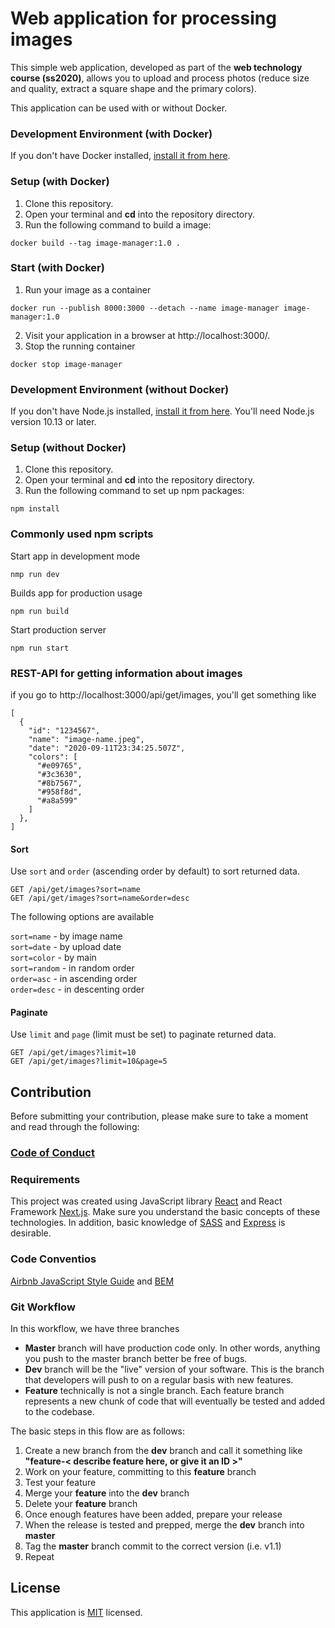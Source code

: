 # Web application for processing images

This simple web application, developed as part of the **web technology course (ss2020)**, allows you to upload and process photos (reduce size and quality, extract a square shape and the primary colors).

This application can be used with or without Docker.

### Development Environment (with Docker)

If you don't have Docker installed, [install it from here](https://docs.docker.com/get-docker/).

### Setup (with Docker)

1. Сlone this repository.
2. Open your terminal and **cd** into the repository directory.
3. Run the following command to build a image:

```
docker build --tag image-manager:1.0 .
```

### Start (with Docker)

1. Run your image as a container

```
docker run --publish 8000:3000 --detach --name image-manager image-manager:1.0
```

2. Visit your application in a browser at http://localhost:3000/.
3. Stop the running container

```
docker stop image-manager
```

### Development Environment (without Docker)

If you don't have Node.js installed, [install it from here](https://nodejs.org/en/).
You'll need Node.js version 10.13 or later.

### Setup (without Docker)

1. Сlone this repository.
2. Open your terminal and **cd** into the repository directory.
3. Run the following command to set up npm packages:

```
npm install
```

### Commonly used npm scripts

Start app in development mode

```
nmp run dev
```

Builds app for production usage

```
npm run build
```

Start production server

```
npm run start
```

### REST-API for getting information about images

if you go to http://localhost:3000/api/get/images, you'll get something like

```
[
  {
    "id": "1234567",
    "name": "image-name.jpeg",
    "date": "2020-09-11T23:34:25.507Z",
    "colors": [
      "#e09765",
      "#3c3630",
      "#8b7567",
      "#958f8d",
      "#a8a599"
    ]
  },
]
```

#### Sort

Use `sort` and `order` (ascending order by default) to sort returned data.

```
GET /api/get/images?sort=name
GET /api/get/images?sort=name&order=desc
```

The following options are available

`sort=name` - by image name<br />
`sort=date` - by upload date<br />
`sort=color` - by main<br />
`sort=random` - in random order<br />
`order=asc` - in ascending order<br />
`order=desc` - in descenting order

#### Paginate

Use `limit` and `page` (limit must be set) to paginate returned data.

```
GET /api/get/images?limit=10
GET /api/get/images?limit=10&page=5
```

## Contribution

Before submitting your contribution, please make sure to take a moment and read through the following:

### [Code of Conduct](https://github.com/mi-classroom/mi-web-technologien-beiboot-ss2020-d-kuznetsov/blob/master/.github/CODE_OF_CONDUCT.md)

### Requirements

This project was created using JavaScript library [React](https://reactjs.org/) and React Framework [Next.js](https://nextjs.org/). Make sure you understand the basic concepts of these technologies. In addition, basic knowledge of [SASS](https://sass-lang.com/) and [Express](https://expressjs.com/) is desirable.

### Code Conventios

[Airbnb JavaScript Style Guide](https://github.com/airbnb/javascript) and [BEM](http://getbem.com/)

### Git Workflow

In this workflow, we have three branches

- **Master** branch will have production code only. In other words, anything you push to the master branch better be free of bugs.
- **Dev** branch will be the "live" version of your software. This is the branch that developers will push to on a regular basis with new features.
- **Feature** technically is not a single branch. Each feature branch represents a new chunk of code that will eventually be tested and added to the codebase.

The basic steps in this flow are as follows:

1. Create a new branch from the **dev** branch and call it something like **"feature-< describe feature here, or give it an ID >"**
2. Work on your feature, committing to this **feature** branch
3. Test your feature
4. Merge your **feature** into the **dev** branch
5. Delete your **feature** branch
6. Once enough features have been added, prepare your release
7. When the release is tested and prepped, merge the **dev** branch into **master**
8. Tag the **master** branch commit to the correct version (i.e. v1.1)
9. Repeat

## License

This application is [MIT](./LICENSE) licensed.
